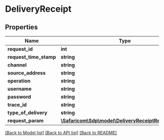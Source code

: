 # DeliveryReceipt

## Properties
Name | Type | Description | Notes
------------ | ------------- | ------------- | -------------
**request_id** | **int** |  | [optional] 
**request_time_stamp** | **string** |  | [optional] 
**channel** | **string** |  | [optional] 
**source_address** | **string** |  | [optional] 
**operation** | **string** |  | [optional] 
**username** | **string** |  | [optional] 
**password** | **string** |  | [optional] 
**trace_id** | **string** |  | [optional] 
**type_of_delivery** | **string** |  | [optional] 
**request_param** | [**\Safaricom\Sdp\model\DeliveryReceiptRequestParam**](DeliveryReceiptRequestParam.md) |  | [optional] 

[[Back to Model list]](../README.md#documentation-for-models) [[Back to API list]](../README.md#documentation-for-api-endpoints) [[Back to README]](../README.md)


